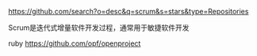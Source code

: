 https://github.com/search?o=desc&q=scrum&s=stars&type=Repositories

Scrum是迭代式增量软件开发过程，通常用于敏捷软件开发

ruby https://github.com/opf/openproject